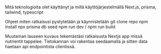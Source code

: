 Mitä teknologioita olet käyttänyt ja millä käyttöjärjestelmällä
Next.js, prisma, tailwind, typescript

Ohjeet miten ratkaisusi pystytetään ja käynnistetään
git clone repo
npm install
npx prisma db seed
npm run dev / npm run build

Muutaman lauseen kuvaus tekemästäsi ratkaisusta
Nextjs app missä nutrientit tappelee. Tietokannan voi rakentaa seedaamalla ja sitten data haetaan api endpointista clientissä.

